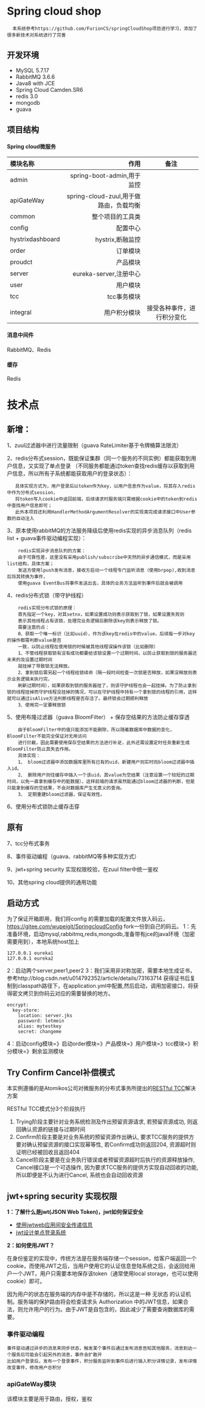 
# Spring cloud shop


      本系统参考https://github.com/FurionCS/springCloudShop项目进行学习，添加了很多新技术对系统进行了完善

   
## 开发环境
-  MySQL 5.7.17
-  RabbitMQ 3.6.6
-  Java8 with JCE
-  Spring Cloud Camden.SR6
-  redis 3.0
-  mongodb
-  guava

## 项目结构

#### Spring cloud微服务
| 模块名称|     作用|   备注|
| :-------- | --------:| :------: |
| admin|   spring-boot-admin,用于监控| 
|apiGateWay|spring-cloud-zuul,用于做路由，负载均衡|
|common|整个项目的工具类
|config|配置中心|
|hystrixdashboard|hystrix,断融监控|
|order|订单模块|
|proudct|产品模块|
|server|eureka-server,注册中心|
|user|用户模块|
|tcc|tcc事务模块|
|integral|用户积分模块|接受各种事件，进行积分变化
#### 消息中间件
RabbitMQ、Redis
#### 缓存
Redis

# 技术点
## 新增：
   
1、zuul过滤器中进行流量限制（guava RateLimiter基于令牌桶算法限流）

2、redis分布式session，既能保证集群（同一个服务的不同实例）都能获取到用户信息，又实现了单点登录
（不同服务都能通过token查找redis缓存以获取到用户信息，所以所有子系统都能获取用户的登录状态）：
 ```
    具体实现方式为，用户登录后以token作为key，以用户信息作为value，将其存入redis中作为分布式session，
    将token写入cookie中返回前端，后续请求时服务端只需根据cookie中的token到redis中查找用户信息即可；
    此外本项目还利用HandlerMethodArgumentResolver的实现类完成请求接口中User参数的自动注入
```
3、原本使用rabbitMQ的方法服务降级后使用redis实现的异步消息队列（redis list + guava事件驱动编程实现）：
```
    redis实现异步消息队列的方案：
    由于可靠性差，这里没有采用publish/subscribe中天然的异步通信模式，而是采用list结构，具体方案；
    发送方使用lpush发布消息，接收方启动一个线程专门监听消息（使用brpop),收到消息后将其转换为事件，
    使用guava EventBus将事件发送出去，具体的业务方法监听到事件后就会被调用
```

4、redis分布式锁（带守护线程）
```
    redis实现分布式锁的原理：
    首先指定一个key，对其setnx，如果设置成功则表示获取到了锁，如果设置失败则
    表示其他线程占有该锁，处理完业务逻辑后删除该key则表示释放了锁。
    需要注意的点：
    0、获取一个唯一标识（比如uuid），作为该key在redis中的value，后续每一步对key的操作都需判断value是否
    一致，以防止线程在使用锁的时候被其他线程误操作该锁（比如删除）
    1、不管线程获取锁有没有成功都要给该锁设置一个过期时间，以防止获取到锁的服务器还未来的及设置过期时间
    就挂掉了导致锁无法释放。
    2、拿到锁后需另起一个线程给锁续命（隔一段时间检查一次锁是否释放，如果没释放则表示业务逻辑未执行完，
    刷新过期时间），如果获取到锁的服务器挂了，则该守护线程也会一起挂掉。为了防止拿到锁的线程挂掉而守护线程没挂掉的情况，可以在守护线程中持有一个拿到锁的线程的引用，这样就可以通过isAlive方法判断线程是否存活了。最终锁会过期顺利释放
    3、使用完一定要释放锁
```
5、使用布隆过滤器（guava BloomFilter） + 保存空结果的方法防止缓存穿透
```
    由于BloomFilter中的值只能添加不能删除，所以随着数据库中数据的变化，BloomFilter不能完全保证对无用访问
    进行拦截，因此需要使用保存空结果的方法进行补足，此外还需设置定时任务重新生成BloomFilter防止其失去作用。
    具体实现：
    1、 bloom过滤器中添加数据库里所有已有的uid，新建用户则实时向bloom过滤器中插入id。
    2、 删除用户则往缓存中插入一个该uid，其value为空结果（注意设置一个较短的过期时间，以免一直拿到缓存中的脏数据），这样前端的请求虽然能通过bloom过滤器的判断，但是只能拿到缓存的空结果，不会对数据库产生无意义的查询。
    3、 定期重建bloom过滤器，保证有效性。
```
6、使用分布式锁防止缓存击穿
## 原有
7、tcc分布式事务

8、事件驱动编程（guava、rabbitMQ等多种实现方式）

9、jwt+spring security 实现权限校验，在zuul filter中统一鉴权

10、其他spring cloud提供的通用功能

## 启动方式
为了保证开箱即用，我们将config 的需要加载的配置文件放入码云，https://gitee.com/wupeigit/SpringcloudConfig
fork一份到自己的码云。
1：先准备环境，启动mysql,rabbitmq,redis,mongodb,准备带有jce的java环境（加密需要用到），本地系统host加上
```
127.0.0.1 eureka1
127.0.0.1 eureka2
```
2：启动两个server,peer1,peer2
3：我们采用非对称加密，需要本地生成证书，参考http://blog.csdn.net/u014792352/article/details/73163714
获得证书后复制到classpath路径下，在application.yml中配置,然后启动，调用加密接口，将获得密文拷贝到你码云对应的需要替换的地方。
```
encrypt:
  key-store:
    location: server.jks
    password: letmein
    alias: mytestkey
    secret: changeme
```
4：启动config模块=》启动order模块=》产品模块=》用户模块=》tcc模块=》积分模块=》剩余监测模块

## Try Confirm Cancel补偿模式

本实例遵循的是Atomikos公司对微服务的分布式事务所提出的[RESTful TCC](https://www.atomikos.com/Blog/TransactionManagementAPIForRESTTCC)解决方案

RESTful TCC模式分3个阶段执行

1. Trying阶段主要针对业务系统检测及作出预留资源请求, 若预留资源成功, 则返回确认资源的链接与过期时间
2. Confirm阶段主要是对业务系统的预留资源作出确认, 要求TCC服务的提供方要对确认预留资源的接口实现幂等性, 若Confirm成功则返回204, 资源超时则证明已经被回收且返回404
3. Cancel阶段主要是在业务执行错误或者预留资源超时后执行的资源释放操作, Cancel接口是一个可选操作, 因为要求TCC服务的提供方实现自动回收的功能, 所以即便是不认为进行Cancel, 系统也会自动回收资源


## jwt+spring security 实现权限
**1：了解什么是jwt(JSON Web Token)，jwt如何保证安全**
- [使用jwtweb应用间安全传递信息](http://mp.weixin.qq.com/s/bQA4QDpVEP6yTp85MwPGvw)
- [jwt设计单点登录系统](http://mp.weixin.qq.com/s/Gcwc-tgnXzcZuX4rcwL7sQ)


**2：如何使用JWT？**

在身份鉴定的实现中，传统方法是在服务端存储一个session，给客户端返回一个cookie，而使用JWT之后，当用户使用它的认证信息登陆系统之后，会返回给用户一个JWT，用户只需要本地保存该token（通常使用local storage，也可以使用cookie）即可。
<!--more-->
因为用户的状态在服务端的内存中是不存储的，所以这是一种 无状态 的认证机制。服务端的保护路由将会检查请求头 Authorization 中的JWT信息，如果合法，则允许用户的行为。由于JWT是自包含的，因此减少了需要查询数据库的需要。



### 事件驱动编程
    事件驱动通过异步的消息来同步状态，触发某个事件后通过发布消息告知其他服务，消息到达一个服务后可能会引起另外的消息，事件会扩散开
    比如用户登录后，发布一个登录事件，积分服务监听到事件后进行插入积分详情记录，发布详情改变事件，修改用户总积分

### apiGateWay模块
该模块主要是用于路由，授权，鉴权


